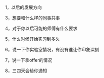 1，以后的发展方向 

3，想要和什么样的同事共事 

4，对于你以后可能的师傅有什么要求 

5，什么时候开始实习到多久 

6，说一下你实验室情况，有没有谁让你印象深刻 

7，说一下拿offer的情况 

8，三四天会给你通知